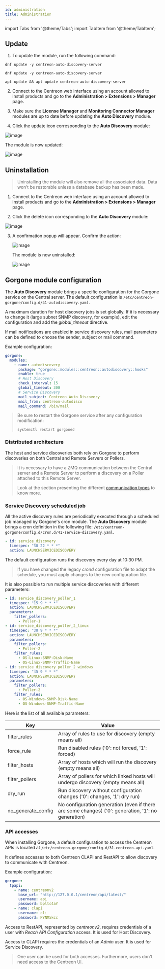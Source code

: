 ```yaml
---
id: administration
title: Administration
---
```

import Tabs from '@theme/Tabs';
import TabItem from '@theme/TabItem';

## Update

1. To update the module, run the following command:

<Tabs groupId="sync">
<TabItem value="Alma / RHEL / Oracle Linux 8" label="Alma / RHEL / Oracle Linux 8">

``` shell
dnf update -y centreon-auto-discovery-server
```

</TabItem>
<TabItem value="Alma / RHEL / Oracle Linux 9" label="Alma / RHEL / Oracle Linux 9">

``` shell
dnf update -y centreon-auto-discovery-server
```

</TabItem>
<TabItem value="Debian 11 & 12" label="Debian 11 & 12">

``` shell
apt update && apt update centreon-auto-discovery-server
```

</TabItem>
</Tabs>

2. Connect to the Centreon web interface using an account allowed to install
products and go to the **Administration > Extensions > Manager** page.

3. Make sure the **License Manager** and **Monitoring Connector Manager** modules are
 up to date before updating the **Auto Discovery** module.

4. Click the update icon corresponding to the **Auto Discovery**
module:

  ![image](../../assets/monitoring/discovery/update.png)

  The module is now updated:

  ![image](../../assets/monitoring/discovery/install-after.png)

## Uninstallation

> Uninstalling the module will also remove all the associated data. Data won't
> be restorable unless a database backup has been made.

1. Connect to the Centreon web interface using an account allowed to install
products and go to the **Administration > Extensions > Manager** page.

2. Click the delete icon corresponding to the **Auto Discovery**
module:

  ![image](../../assets/monitoring/discovery/install-after.png)

3. A confirmation popup will appear. Confirm the action:

    ![image](../../assets/monitoring/discovery/uninstall-popin.png)

    The module is now uninstalled:

    ![image](../../assets/monitoring/discovery/install-before.png)

## Gorgone module configuration

The **Auto Discovery** module brings a specific configuration for the Gorgone
service on the Central server. The default configuration is
`/etc/centreon-gorgone/config.d/41-autodiscovery.yaml`.

A maximum duration for host discovery jobs is set globally. If it is necessary to
change it (large subnet SNMP discovery, for example), edit the configuration and
add the *global_timeout* directive.

If mail notifications are enabled in service discovery rules, mail parameters
can be defined to choose the sender, subject or mail command.

Example configuration:

```yaml
gorgone:
  modules:
    - name: autodiscovery
      package: "gorgone::modules::centreon::autodiscovery::hooks"
      enable: true
      # Host Discovery
      check_interval: 15
      global_timeout: 300
      # Service Discovery
      mail_subject: Centreon Auto Discovery
      mail_from: centreon-autodisco
      mail_command: /bin/mail
```

> Be sure to restart the Gorgone service after any configuration modification:
>
> ```shell
> systemctl restart gorgoned
> ```

### Distributed architecture

The host and service discoveries both rely on Gorgone to perform discoveries
on both Central and Remote Servers or Pollers.

> It is necessary to have a ZMQ communication between the Central server and a
> Remote Server to perform a discovery on a Poller attached to this Remote
> Server.
>
> Look at the section presenting the different [communication
> types](../monitoring-servers/communications.md) to know more.

### Service Discovery scheduled job

All the active discovery rules are periodically executed through a scheduled job
managed by Gorgone's cron module. The **Auto Discovery** module brings a cron
definition in the following file:
`/etc/centreon-gorgone/config.d/cron.d/41-service-discovery.yaml`.

```yaml
- id: service_discovery
  timespec: "30 22 * * *"
  action: LAUNCHSERVICEDISCOVERY
```

The default configuration runs the discovery every day at 10:30 PM.

> If you have changed the legacy *crond* configuration file to adapt the schedule,
> you must apply changes to the new configuration file.

It is also possible to run multiple service discoveries with different
parameters:

```yaml
- id: service_discovery_poller_1
  timespec: "15 9 * * *"
  action: LAUNCHSERVICEDISCOVERY
  parameters:
    filter_pollers:
      - Poller-1
- id: service_discovery_poller_2_linux
  timespec: "30 9 * * *"
  action: LAUNCHSERVICEDISCOVERY
  parameters:
    filter_pollers:
      - Poller-2
    filter_rules:
      - OS-Linux-SNMP-Disk-Name
      - OS-Linux-SNMP-Traffic-Name
- id: service_discovery_poller_2_windows
  timespec: "45 9 * * *"
  action: LAUNCHSERVICEDISCOVERY
  parameters:
    filter_pollers:
      - Poller-2
    filter_rules:
      - OS-Windows-SNMP-Disk-Name
      - OS-Windows-SNMP-Traffic-Name
```

Here is the list of all available parameters:

| Key                  | Value                                                                                              |
|----------------------|----------------------------------------------------------------------------------------------------|
| filter\_rules        | Array of rules to use for discovery (empty means all)                                              |
| force\_rule          | Run disabled rules ('0': not forced, '1': forced)                                                  |
| filter\_hosts        | Array of hosts which will run the discovery (empty means all)                                      |
| filter\_pollers      | Array of pollers for which linked hosts will undergo discovery (empty means all)                   |
| dry\_run             | Run discovery without configuration changes ('0': changes, '1': dry run)                           |
| no\_generate\_config | No configuration generation (even if there are some changes) ('0': generation, '1': no generation) |

### API accesses

When installing Gorgone, a default configuration to access the Centreon APIs is
located at `/etc/centreon-gorgone/config.d/31-centreon-api.yaml`.

It defines accesses to both Centreon CLAPI and RestAPI to allow discovery to
communicate with Centreon.

Example configuration:

```yaml
gorgone:
  tpapi:
    - name: centreonv2
      base_url: "http://127.0.0.1/centreon/api/latest/"
      username: api
      password: bpltc4aY
    - name: clapi
      username: cli
      password: PYNM5kcc
```

Access to RestAPI, represented by *centreonv2*, requires credentials of a
user with *Reach API Configuration* access. It is used for Host Discovery.

Access to CLAPI requires the credentials of an *Admin* user. It is used for
Service Discovery.

> One user can be used for both accesses. Furthermore, users don't need
> access to the Centreon UI.
